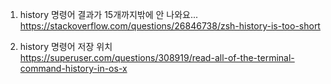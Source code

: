 1. history 명령어 결과가 15개까지밖에 안 나와요...  
https://stackoverflow.com/questions/26846738/zsh-history-is-too-short  

2. history 명령어 저장 위치  
https://superuser.com/questions/308919/read-all-of-the-terminal-command-history-in-os-x  

